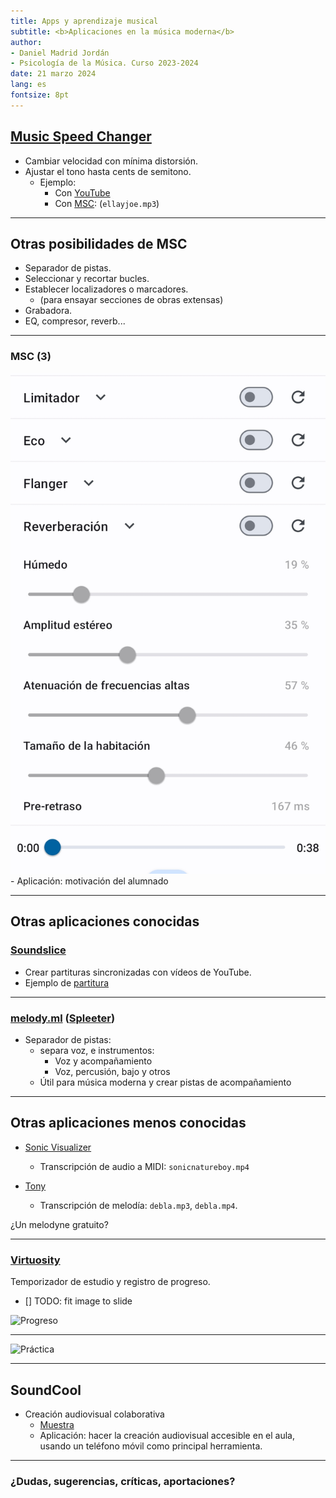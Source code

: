 ```yaml
---
title: Apps y aprendizaje musical
subtitle: <b>Aplicaciones en la música moderna</b>
author: 
- Daniel Madrid Jordán
- Psicología de la Música. Curso 2023-2024
date: 21 marzo 2024
lang: es
fontsize: 8pt
---
```


## [Music Speed Changer](https://app.musicspeedchanger.com/)
        
- Cambiar velocidad con mínima distorsión.
- Ajustar el tono hasta cents de semitono.
    - Ejemplo:
        - Con [YouTube](https://www.youtube.com/watch?v=lrJrlsAU3AQ)
        - Con [MSC](https://app.musicspeedchanger.com/): (`ellayjoe.mp3`)

---

## Otras posibilidades de MSC

- Separador de pistas.
- Seleccionar y recortar bucles.
- Establecer localizadores o marcadores.
    - (para ensayar secciones de obras extensas)
- Grabadora.
- EQ, compresor, reverb...

---

### MSC (3)

![Efectos](media/msceq.jpg)
    - Aplicación: motivación del alumnado

---

## Otras aplicaciones conocidas


### [Soundslice](https://www.soundslice.com/)

- Crear partituras sincronizadas con vídeos de YouTube.
- Ejemplo de [partitura](https://www.soundslice.com/slices/J1qMc/edit/)

---

### [melody.ml](https://melody.ml/) ([Spleeter](https://github.com/deezer/spleeter))

- Separador de pistas:
    - separa voz, e instrumentos:
        - Voz y acompañamiento
        - Voz, percusión, bajo y otros
    - Útil para música moderna y crear pistas de acompañamiento


---

## Otras aplicaciones menos conocidas


- [Sonic Visualizer](https://www.sonicvisualiser.org/)
    - Transcripción de audio a MIDI: `sonicnatureboy.mp4`

- [Tony](https://code.soundsoftware.ac.uk/projects/tony/wiki)
    - Transcripción de melodía: `debla.mp3`, `debla.mp4`.    

¿Un melodyne gratuito?

---

### [Virtuosity](https://f-droid.org/en/packages/ca.ramzan.virtuosity/)

Temporizador de estudio y registro de progreso.

- [] TODO: fit image to slide

![Progreso](file:///c%3A/Users/dajma/Nube%20Daniel/Musica/2023CSM/psicolog%C3%ADa%20de%20la%20m%C3%BAsica/TICsMusica/media/virtuosity.jpg)

---

![Práctica](file:///c%3A/Users/dajma/Nube%20Daniel/Musica/2023CSM/psicolog%C3%ADa%20de%20la%20m%C3%BAsica/TICsMusica/media/virtuosity2.jpg)    

---

## SoundCool

- Creación audiovisual colaborativa
    - [Muestra](https://www.youtube.com/watch?v=z1SYV-Jw9es)
    - Aplicación: hacer la creación audiovisual accesible en el aula, usando un teléfono móvil como principal herramienta.

---

### ¿Dudas, sugerencias, críticas, aportaciones?

